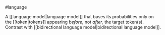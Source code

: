 #language

A [[language model|language model]] that bases its probabilities only on the
[[token|tokens]] appearing <em>before</em>, not <em>after</em>, the target token(s).
Contrast with [[bidirectional language model|bidirectional language model]].

